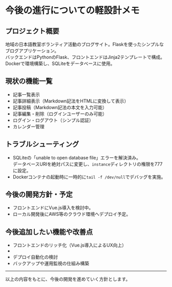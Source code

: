 # 今後の進行についての軽設計メモ

## プロジェクト概要
地域の日本語教室ボランティア活動のブログサイト。Flaskを使ったシンプルなブログアプリケーション。  
バックエンドはPythonのFlask、フロントエンドはJinja2テンプレートで構成。  
Dockerで環境構築し、SQLiteをデータベースに使用。  

## 現状の機能一覧
- 記事一覧表示
- 記事詳細表示（Markdown記法をHTMLに変換して表示）
- 記事投稿（Markdown記法の本文を入力可能）
- 記事編集・削除（ログインユーザーのみ可能）
- ログイン・ログアウト（シンプル認証）
- カレンダー管理

## トラブルシューティング
- SQLiteの「unable to open database file」エラーを解決済み。  
  データベースURIを絶対パスに変更し、`instance`ディレクトリの権限を777に設定。  
- Dockerコンテナの起動時に一時的に`tail -f /dev/null`でデバッグを実施。  


## 今後の開発方針・予定
- フロントエンドにVue.js導入を検討中。  
- ローカル開発後にAWS等のクラウド環境へデプロイ予定。  

## 今後追加したい機能や改善点
- フロントエンドのリッチ化（Vue.js導入によるUX向上）  
- 
- デプロイ自動化の検討  
- バックアップや運用監視の仕組み構築  

---

以上の内容をもとに、今後の開発を進めていく方針とします。